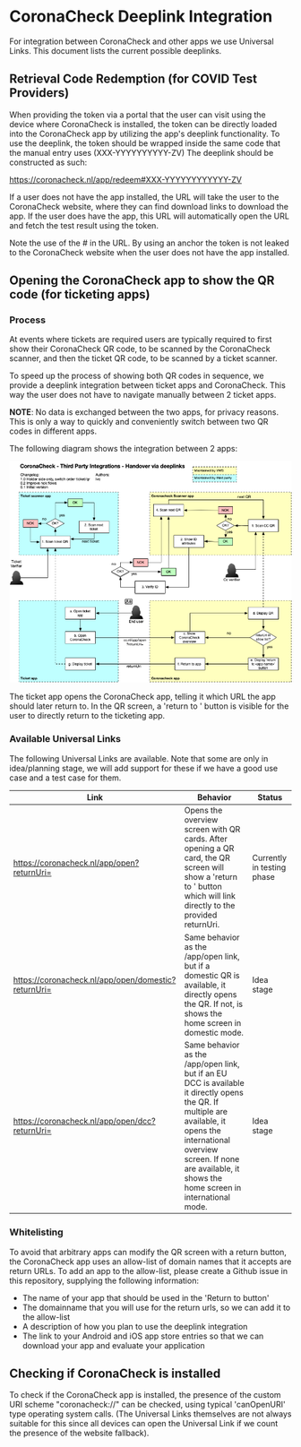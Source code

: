 # CoronaCheck Deeplink Integration

For integration between CoronaCheck and other apps we use Universal Links. This document lists the current possible deeplinks.

## Retrieval Code Redemption (for COVID Test Providers)

When providing the token via a portal that the user can visit using the device where CoronaCheck is installed, the token can be directly loaded into the CoronaCheck app by utilizing the app's deeplink functionality. To use the deeplink, the token should be wrapped inside the same code that the manual entry uses (XXX-YYYYYYYYYY-ZV) The deeplink should be constructed as such:

https://coronacheck.nl/app/redeem#XXX-YYYYYYYYYYYY-ZV

If a user does not have the app installed, the URL will take the user to the CoronaCheck website, where they can find download links to download the app. If the user does have the app, this URL will automatically open the URL and fetch the test result using the token.

Note the use of the # in the URL. By using an anchor the token is not leaked to the CoronaCheck website when the user does not have the app installed.

## Opening the CoronaCheck app to show the QR code (for ticketing apps)

### Process 
At events where tickets are required users are typically required to first show their CoronaCheck QR code, to be scanned by the CoronaCheck scanner, and then the ticket QR code, to be scanned by a ticket scanner.

To speed up the process of showing both QR codes in sequence, we provide a deeplink integration between ticket apps and CoronaCheck. This way the user does not have to navigate manually between 2 ticket apps.

**NOTE**: No data is exchanged between the two apps, for privacy reasons. This is only a way to quickly and conveniently switch between two QR codes in different apps.

The following diagram shows the integration between 2 apps:

![deeplinks holder](images/deeplinks-holder.png)

The ticket app opens the CoronaCheck app, telling it which URL the app should later return to. In the QR screen, a 'return to <name of ticket app>' button is visible for the user to directly return to the ticketing app.

### Available Universal Links  
  
The following Universal Links are available. Note that some are only in idea/planning stage, we will add support for these if we have a good use case and a test case for them.
  
Link | Behavior | Status
-----|----------|-------
https://coronacheck.nl/app/open?returnUri= | Opens the overview screen with QR cards. After opening a QR card, the QR screen will show a 'return to <app name>' button which will link directly to the provided returnUri. | Currently in testing phase
https://coronacheck.nl/app/open/domestic?returnUri= | Same behavior as the /app/open link, but if a domestic QR is available, it directly opens the QR. If not, is shows the home screen in domestic mode. | Idea stage
https://coronacheck.nl/app/open/dcc?returnUri= | Same behavior as the /app/open link, but if an EU DCC is available it directly opens the QR. If multiple are available, it opens the international overview screen. If none are available, it shows the home screen in international mode. | Idea stage
  
 
### Whitelisting   
  
To avoid that arbitrary apps can modify the QR screen with a return button, the CoronaCheck app uses an allow-list of domain names that it accepts are return URLs. To add an app to the allow-list, please create a Github issue in this repository, supplying the following information:
  
  * The name of your app that should be used in the 'Return to <app name> button'
  * The domainname that you will use for the return urls, so we can add it to the allow-list
  * A description of how you plan to use the deeplink integration
  * The link to your Android and iOS app store entries so that we can download your app and evaluate your application


## Checking if CoronaCheck is installed 

To check if the CoronaCheck app is installed, the presence of the custom URI scheme "coronacheck://" can be checked, using typical 'canOpenURI' type operating system calls. (The Universal Links themselves are not always suitable for this since all devices can open the Universal Link if we count the presence of the website fallback).

